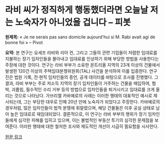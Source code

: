 # 라비 씨가 정직하게 행동했더라면 오늘날 저는 노숙자가 아니었을 겁니다 – 피봇

**원제목:** « Je ne serais pas sans domicile aujourd'hui si M. Rabi avait agi de bonne foi » – Pivot

**요약:** 본 연구는 요세프 라비와 리아 컨, 그리고 그들의 관련 기업들이 저렴한 임대료를 지불하는 장기 임차인들을 몰아내고 임대료를 인상하기 위해 부당한 방법을 사용한다는 주장에 대한 것이다.  연구는 라비 부부가 소유한 몬트리올 지역의 23개 이상의 건물에서 발생한 120건 이상의 주택임대분쟁위원회(TAL) 사건을 분석하여 이를 입증한다.  연구진은 법원 기록, 전·현직 임차인들의 증언, 공개 데이터를 바탕으로 조사를 진행했다.  그 결과, 라비 부부는 주로 저소득 지역의 장기 임차인들이 거주하는 건물을 매입하여, 협박, 괴롭힘, 필수적인 수리 거부 등의 방법으로 임차인들을 퇴거시키고 임대료를 크게 올리는 것으로 나타났다.  가브리엘 카바예로의 사례는 이러한 행태의 대표적인 예시로 제시되는데, 그는 부당한 대우로 인해 20년 만에 노숙자가 되었다고 주장한다.  카바예로의 경우처럼,  많은 임차인들이 법적 분쟁에 휘말렸으며,  해당 건물들은 이후 공실 상태로 남아 높은 임대료로 재임대되었다.  결론적으로, 이 연구는 라비 부부의 행위가 장기 임차인들에게 심각한 피해를 입히고 있으며, 이는 불법적인 부동산 투기의 심각한 문제점을 보여준다.  이러한 행태에 대한 철저한 조사와 제도적인 개선이 시급히 필요함을 시사한다.

[원문 링크](https://pivot.quebec/2025/07/23/je-ne-serais-pas-sans-domicile-aujourdhui-si-m-rabi-avait-agi-de-bonne-foi/)
